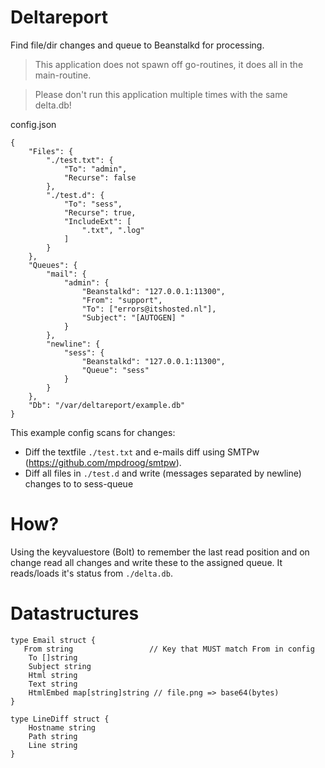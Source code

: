 Deltareport
=============
Find file/dir changes and queue to Beanstalkd for processing.

> This application does not spawn off go-routines, it does all in the main-routine.

> Please don't run this application multiple times with the same delta.db!

config.json
```
{
	"Files": {
		"./test.txt": {
			"To": "admin",
			"Recurse": false
		},
		"./test.d": {
			"To": "sess",
			"Recurse": true,
			"IncludeExt": [
				".txt", ".log"
			]
		}
	},
	"Queues": {
		"mail": {
			"admin": {
				"Beanstalkd": "127.0.0.1:11300",
				"From": "support",
				"To": ["errors@itshosted.nl"],
				"Subject": "[AUTOGEN] "
			}
		},
		"newline": {
			"sess": {
				"Beanstalkd": "127.0.0.1:11300",
				"Queue": "sess"
			}
		}
	},
	"Db": "/var/deltareport/example.db"
}
```
This example config scans for changes:

* Diff the textfile `./test.txt` and e-mails diff using SMTPw (https://github.com/mpdroog/smtpw).
* Diff all files in `./test.d` and write (messages separated by newline) changes to to sess-queue

How?
=============
Using the keyvaluestore (Bolt) to remember the last read position
and on change read all changes and write these to the assigned queue.
It reads/loads it's status from `./delta.db`.

Datastructures
==============
```
type Email struct {
   From string                 // Key that MUST match From in config
    To []string
    Subject string
    Html string
    Text string
    HtmlEmbed map[string]string // file.png => base64(bytes)
}
```

```
type LineDiff struct {
	Hostname string
	Path string
	Line string
}
```